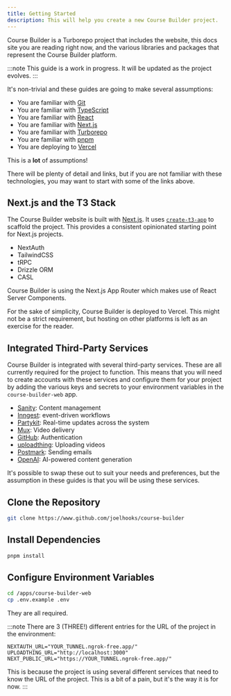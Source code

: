 ```yaml
---
title: Getting Started
description: This will help you create a new Course Builder project.
---
```


Course Builder is a Turborepo project that includes the website, this docs 
site you are reading right now, and the various libraries and packages that
represent the Course Builder platform.

:::note
This guide is a work in progress. It will be updated as the project evolves.
:::

It's non-trivial and these guides are going to make several assumptions:

- You are familiar with [Git](https://git-scm.com/)
- You are familiar with [TypeScript](https://www.typescriptlang.org/)
- You are familiar with [React](https://reactjs.org/)
- You are familiar with [Next.js](https://nextjs.org/)
- You are familiar with [Turborepo](https://turbo.build/)
- You are familiar with [pnpm](https://pnpm.io/)
- You are deploying to [Vercel](https://vercel.com/)

This is a **lot** of assumptions!

There will be plenty of detail and links, but if you are not familiar with
these technologies, you may want to start with some of the links above.

## Next.js and the T3 Stack

The Course Builder website is built with [Next.js](https://nextjs.org/). It 
uses [`create-t3-app`](https://create.t3.gg/) to scaffold the project. This 
provides a consistent opinionated starting point for Next.js projects.

- NextAuth
- TailwindCSS
- tRPC
- Drizzle ORM
- CASL

Course Builder is using the Next.js App Router which makes use of React 
Server Components.

For the sake of simplicity, Course Builder is deployed to Vercel. This might 
not be a strict requirement, but hosting on other platforms is left as an
exercise for the reader.

## Integrated Third-Party Services

Course Builder is integrated with several third-party services. These are
all currently required for the project to function. This means that you will
need to create accounts with these services and configure them for your
project by adding the various keys and secrets to your environment variables 
in the `course-builder-web` app.

- [Sanity](https://sanity.io): Content management
- [Inngest](https://inngest.com): event-driven workflows
- [Partykit](https://www.partykit.io/): Real-time updates across the system
- [Mux](https://www.mux.com/): Video delivery
- [GitHub](https://github.com/): Authentication
- [uploadthing](https://uploadthing.com): Uploading videos
- [Postmark](https://postmarkapp.com): Sending emails
- [OpenAI](https://openai.com/): AI-powered content generation

It's possible to swap these out to suit your needs and preferences, but the 
assumption in these guides is that you will be using these services.

## Clone the Repository

```bash
git clone https://www.github.com/joelhooks/course-builder
```

## Install Dependencies

```bash
pnpm install
```

## Configure Environment Variables

```bash
cd /apps/course-builder-web
cp .env.example .env
```

They are all required.

:::note
There are 3 (THREE!) different entries for the URL of the project in the 
environment:

```dotenv
NEXTAUTH_URL="YOUR_TUNNEL.ngrok-free.app/"
UPLOADTHING_URL="http://localhost:3000"
NEXT_PUBLIC_URL="https://YOUR_TUNNEL.ngrok-free.app/"
```

This is because the project is using several different services that need to
know the URL of the project. This is a bit of a pain, but it's the way it is
for now.
:::
